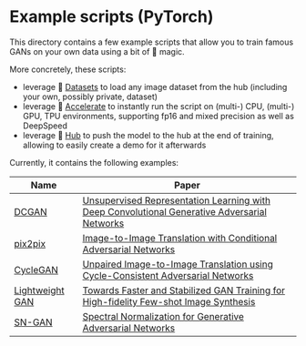 # Example scripts (PyTorch)

This directory contains a few example scripts that allow you to train famous GANs on your own data using a bit of 🤗 magic.

More concretely, these scripts:
- leverage 🤗 [Datasets](https://huggingface.co/docs/datasets/index) to load any image dataset from the hub (including your own, possibly private, dataset)
- leverage 🤗 [Accelerate](https://huggingface.co/docs/accelerate/index) to instantly run the script on (multi-) CPU, (multi-) GPU, TPU environments, supporting fp16 and mixed precision as well as DeepSpeed
- leverage 🤗 [Hub](https://huggingface.co/) to push the model to the hub at the end of training, allowing to easily create a demo for it afterwards

Currently, it contains the following examples:

| Name      | Paper |
| ----------- | ----------- |
| [DCGAN](dcgan)  | [Unsupervised Representation Learning with Deep Convolutional Generative Adversarial Networks](https://arxiv.org/abs/1511.06434)  |
| [pix2pix](pix2pix) | [Image-to-Image Translation with Conditional Adversarial Networks](https://arxiv.org/abs/1611.07004) |
| [CycleGAN](cyclegan)  | [Unpaired Image-to-Image Translation using Cycle-Consistent Adversarial Networks](https://arxiv.org/abs/1703.10593)
| [Lightweight GAN](lightweight_gan) | [Towards Faster and Stabilized GAN Training for High-fidelity Few-shot Image Synthesis](https://openreview.net/forum?id=1Fqg133qRaI) |
| [SN-GAN](pytorch/sngan)      | [Spectral Normalization for Generative Adversarial Networks](https://arxiv.org/abs/1802.05957) |


